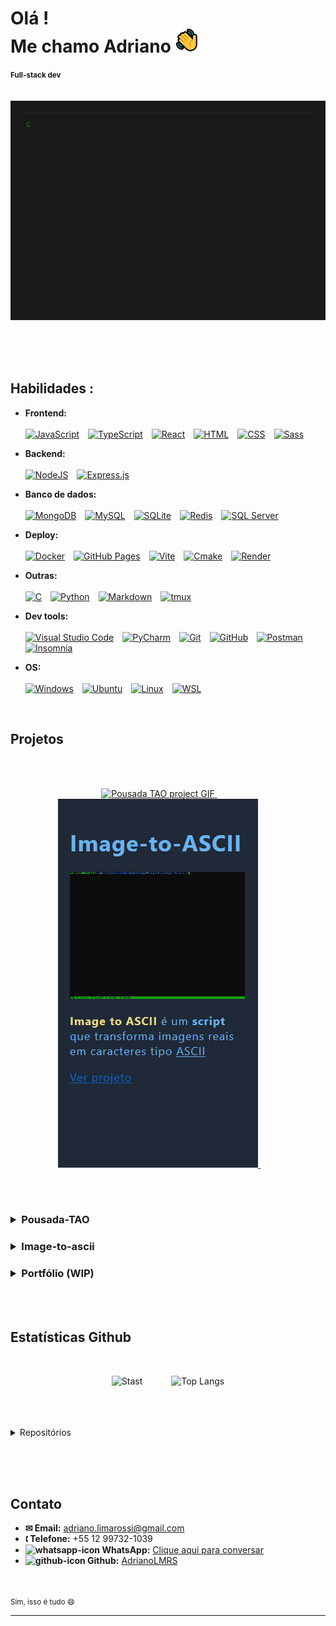 <div align='left'>
<!-- <img align="right" width=100px alt="Language English" src="https://img.shields.io/badge/lang-en_%F0%9F%87%BA%F0%9F%87%B8-blue?style=for-the-badge&logo=%F0%9F%87%BA%F0%9F%87%B8&logoSize=auto&link=https%3A%2F%2Fgithub.com%2FAdrianoLMRS%2FPousada-TAO%2Fblob%2Fmain%2F.github%2FREADME.en.md"/> -->
<h1> Olá ! <br> Me chamo Adriano <img src='public/img/greeting.png' alt='Greeting icon animated'>
</h1>
</div>
<small><b>Full-stack dev</b></small>
<br><br><br>

<!-- Terminal .gif -->

<center>
    <a href='https://github.com/AdrianoLMRS/AdrianoLMRS/blob/main/public/stackCMD.html'>
        <img src='public/img/terminal.gif' alt='Terminal.gif animated'>
    </a>
</center>


<br><br><br>

## Habilidades :

<!-- I'm using shields.io badges for now -->

- **Frontend:**<br><br> 
    [![JavaScript](https://img.shields.io/badge/JavaScript-F7DF1E?logo=javascript&logoColor=000)](#)&emsp;[![TypeScript](https://img.shields.io/badge/TypeScript-3178C6?logo=typescript&logoColor=fff)](#)&emsp;[![React](https://img.shields.io/badge/React-%2320232a.svg?logo=react&logoColor=%2361DAFB)](#)&emsp;[![HTML](https://img.shields.io/badge/HTML-%23E34F26.svg?logo=html5&logoColor=white)](#)&emsp;[![CSS](https://img.shields.io/badge/CSS-1572B6?logo=css3&logoColor=fff)](#)&emsp;[![Sass](https://img.shields.io/badge/Sass-C69?logo=sass&logoColor=fff)](#)


- **Backend:**<br><br>
    [![NodeJS](https://img.shields.io/badge/Node.js-6DA55F?logo=node.js&logoColor=white)](#)&emsp;[![Express.js](https://img.shields.io/badge/Express.js-%23404d59.svg?logo=express&logoColor=%2361DAFB)](#)


- **Banco de dados:**<br><br> 
    [![MongoDB](https://img.shields.io/badge/MongoDB-%234ea94b.svg?logo=mongodb&logoColor=white)](#)&emsp;[![MySQL](https://img.shields.io/badge/MySQL-4479A1?logo=mysql&logoColor=fff)](#)&emsp;[![SQLite](https://img.shields.io/badge/SQLite-%2307405e.svg?logo=sqlite&logoColor=white)](#)&emsp;[![Redis](https://img.shields.io/badge/Redis-%23DD0031.svg?logo=redis&logoColor=white)](#)&emsp;[![SQL Server](https://img.shields.io/badge/Microsoft_SQL_Server-CC2927)](#)


- **Deploy:**<br><br>
    [![Docker](https://img.shields.io/badge/Docker-2496ED?logo=docker&logoColor=fff)](#)&emsp;[![GitHub Pages](https://img.shields.io/badge/GitHub%20Pages-121013?logo=github&logoColor=white)](#)&emsp;[![Vite](https://img.shields.io/badge/Vite-646CFF?logo=vite&logoColor=fff)](#)&emsp;[![Cmake](https://img.shields.io/badge/cMake-064F8C?style=flat&logo=cmake&logoColor=lightblue)](#)&emsp;[![Render](https://img.shields.io/badge/Render-000000?style=flat&logo=render&logoColor=white)](#)


- **Outras:**<br><br>
    [![C](https://img.shields.io/badge/C-00599C?logo=c&logoColor=white)](#)&emsp;[![Python](https://img.shields.io/badge/Python-3776AB?logo=python&logoColor=fff)](#)&emsp;[![Markdown](https://img.shields.io/badge/Markdown-%23000000.svg?logo=markdown&logoColor=white)](#)&emsp;[![tmux](https://img.shields.io/badge/tmux-1BB91F?logo=tmux&logoColor=fff)](#)


- **Dev tools:**<br><br>
    [![Visual Studio Code](https://custom-icon-badges.demolab.com/badge/Visual%20Studio%20Code-0078d7.svg?logo=vsc&logoColor=white)](#)&emsp;[![PyCharm](https://img.shields.io/badge/PyCharm-000?logo=pycharm&logoColor=fff)](#)&emsp;[![Git](https://img.shields.io/badge/Git-F05032?logo=git&logoColor=fff)](#)&emsp;[![GitHub](https://img.shields.io/badge/GitHub-%23121011.svg?logo=github&logoColor=white)](#)&emsp;[![Postman](https://img.shields.io/badge/-Postman-FF6C37?style=flat&logo=postman&logoColor=white)](#)&emsp;[![Insomnia](https://img.shields.io/badge/-Insomnia-5849BE?style=flat&logo=insomnia&logoColor=white)](#)


- **OS:**<br><br>
    [![Windows](https://custom-icon-badges.demolab.com/badge/Windows-0078D6?logo=windows11&logoColor=white)](#)&emsp;[![Ubuntu](https://img.shields.io/badge/Ubuntu-E95420?logo=ubuntu&logoColor=white)](#)&emsp;[![Linux](https://img.shields.io/badge/Linux-FCC624?logo=linux&logoColor=black)](#)&emsp;[![WSL](https://img.shields.io/badge/WSL-4E9A06?style=flat&logo=linux&logoColor=white)](#)

<br>

## Projetos
<br><br>

<!-- Placeholders ... -->
<p align="center">
      <a href='https://github.com/AdrianoLMRS/Pousada-TAO?tab=readme-ov-file#readme'>
        <img width="320px" height="590px" alt="Pousada TAO project GIF" src="public/img/pousadaTao2-ezgif.com-crop.png"/> <!-- Pousada TAO -->
      </a>&emsp;&emsp;
      <a href='https://github.com/AdrianoLMRS/Image-to-ASCII'>
        <img width="320px" height="590px" alt="Pousada TAO project GIF" src="public/img/image-to-ascii.gif"/> <!-- Image-to-ASCII -->
      </a>&emsp;&emsp;
</p>
<br><br>

<h3> <details><summary>Pousada-TAO</summary><div><br><h6>Clique <a href='https://github.com/AdrianoLMRS/Pousada-TAO?tab=readme-ov-file#readme'>aqui</a> para ver o repositório<br>
<br>

[![Repo Card](https://github-readme-stats.vercel.app/api/pin/?username=AdrianoLMRS&repo=Pousada-TAO&theme=transparent&)](https://github.com/AdrianoLMRS/Pousada-TAO?tab=readme-ov-file#readme)
<table width="100%">
<br>
  <thead>
    <tr>
      <th align="left" colspan="2"><strong>Detalhes do Projeto&emsp;&emsp;&emsp;&emsp;&emsp;&emsp;&emsp;&emsp;&emsp;&emsp;&emsp;&emsp;&emsp;&emsp;&emsp;&emsp;&emsp;&emsp;&emsp;&emsp;&emsp;&emsp;&emsp;&emsp;&emsp;&emsp;&emsp;&emsp;&emsp;&emsp;&emsp;&emsp;&emsp;&emsp;&emsp;&emsp;&emsp;&emsp;&emsp;&emsp;&emsp;&emsp;&emsp;&emsp;&emsp;&emsp;</strong></th>
    </tr>
  </thead>
  <tbody>
    <tr>
      <td width="40%"><strong>Frontend</strong></td>
      <td>HTML, CSS, JavaScript (puro)</td>
    </tr>
    <tr>
      <td><strong>Backend</strong></td>
      <td>Node.js, Express.js</td>
    </tr>
    <tr>
      <td><strong>Banco de Dados</strong></td>
      <td>
        MongoDB com Mongoose  
        (<a href="https://www.mongodb.com/resources/products/platform/mongodb-atlas-tutorial">MongoDB Atlas</a>)
      </td>
    </tr>
    <tr>
      <td><strong>Deploy</strong></td>
      <td>Docker hospedado no <a href="https://render.com/about">Render</a></td>
    </tr>
    <tr>
      <td><strong>Pagamentos</strong></td>
      <td><a href="https://www.nerdwallet.com/article/small-business/what-is-stripe">Stripe</a></td>
    </tr>
    <tr>
      <td><strong>Mensagens</strong></td>
      <td>Email com Nodemailer&emsp;&emsp;||&emsp;&emsp;SMS com Twilio</td>
    </tr>
    <tr>
      <td><strong>API's</strong></td>
      <td>
        Stripe&emsp;&emsp;||&emsp;&emsp;Auth0 com MongoDB
      </td>
    </tr>
  </tbody>
</table></div></details></h6></h3>

<h3><details><summary>Image-to-ascii</summary><div><br><h6>Clique <a href='https://github.com/AdrianoLMRS/Image-to-ASCII'>aqui</a> para ver o repositório<br>
<br>

[![Repo Card](https://github-readme-stats.vercel.app/api/pin/?username=AdrianoLMRS&repo=Image-to-ASCII&theme=transparent&)](https://github.com/AdrianoLMRS/Image-to-ASCII)
<table width="100%">
<br>
  <thead>
    <tr>
      <th align="left" colspan="2"><strong>Detalhes do Projeto&emsp;&emsp;&emsp;&emsp;&emsp;&emsp;&emsp;&emsp;&emsp;&emsp;&emsp;&emsp;&emsp;&emsp;&emsp;&emsp;&emsp;&emsp;&emsp;&emsp;&emsp;&emsp;&emsp;&emsp;&emsp;&emsp;&emsp;&emsp;&emsp;&emsp;&emsp;&emsp;&emsp;&emsp;&emsp;&emsp;&emsp;&emsp;&emsp;&emsp;&emsp;&emsp;&emsp;&emsp;&emsp;&emsp;</strong></th>
    </tr>
  </thead>
  <tbody>
    <tr>
      <td width="60%"><strong>Linguagens</strong></td>
      <td>C & CMAKE</td>
    </tr>
    <tr>
      <td><strong>Compiladores</strong></td>
      <td>GCC & G++</td>
    </tr>
    <tr>
      <td><strong>OS</strong></td>
      <td>Ubuntu (WSL)</td>
    </tr>
  </tbody>
</table></div></details></h6></h3>


<h3><details><summary>Portfólio (WIP)</summary><div><br><h6>Clique <a href='https://github.com/AdrianoLMRS/Portfolio?tab=readme-ov-file#readme'>aqui</a> para ver o repositório<br>
<br>

> **#WIP - EM BREVE...**

[![Repo Card](https://github-readme-stats.vercel.app/api/pin/?username=AdrianoLMRS&repo=Portfolio&theme=transparent&)](https://github.com/AdrianoLMRS/Portfolio?tab=readme-ov-file#readme)

</div></details></h6></h3>
<br><br>

## Estatísticas Github
<br>

<div align='center'>

![Stast](https://github-readme-stats.vercel.app/api?username=AdrianoLMRS&show_icons=true&theme=transparent&custom_title=Estatísticas&rank_icon=github)&emsp;&emsp;&emsp;
![Top Langs](https://github-readme-stats.vercel.app/api/top-langs/?username=AdrianoLMRS&layout=compact&theme=transparent&custom_title=Linguagens&langs_count=8)

</div>
<br><br><br>

<details><summary>Repositórios</summary>
<br><br>

<div align='center'>

[![Repo Card](https://github-readme-stats.vercel.app/api/pin/?username=AdrianoLMRS&repo=Pousada-TAO&theme=transparent&)](https://github.com/AdrianoLMRS/Pousada-TAO?tab=readme-ov-file#readme)<br><br>
[![Repo Card](https://github-readme-stats.vercel.app/api/pin/?username=AdrianoLMRS&repo=Portfolio&theme=transparent&)](https://github.com/AdrianoLMRS/Portfolio?tab=readme-ov-file#readme)<br><br>
[![Repo Card](https://github-readme-stats.vercel.app/api/pin/?username=AdrianoLMRS&repo=Image-to-ASCII&theme=transparent&)](https://github.com/AdrianoLMRS/Image-to-ASCII)</details>

</div>

<!-- [![AdrianoLMRS WakaTime stats](https://github-readme-stats.vercel.app/api/wakatime?username=AdrianoLMRS)](https://github.com/anuraghazra/github-readme-stats) -->
<br><br><br>


## Contato

- **✉ Email:** adriano.limarossi@gmail.com
- **🕻 Telefone:** +55 12 99732-1039
- **<img width="14" height="14"  src="https://img.icons8.com/fluency-systems-filled/50/whatsapp.png" alt="whatsapp-icon"/> WhatsApp:** [Clique aqui para conversar](https://wa.me/5512997321039)
- **<img width="14" height="14" src="https://img.icons8.com/material-outlined/14/github.png" alt="github-icon"/> Github:** [AdrianoLMRS](https://github.com/AdrianoLMRS)
<br><br><br>


<p>
  <small>Sim, isso é tudo 😄</small>
</p>

---


<!-- <img align='right' src="public/img/icons8-pdf-50.png" alt='Pdf Icon'> -->
<!--
**AdrianoLMRS/AdrianoLMRS** is a ✨ _special_ ✨ repository because its `README.md` (this file) appears on your GitHub profile.

Here are some ideas to get you started:

- 🔭 I’m currently working on ...
- 🌱 I’m currently learning ...
- 👯 I’m looking to collaborate on ...
- 🤔 I’m looking for help with ...
- 💬 Ask me about ...
- 📫 How to reach me: ...
- 😄 Pronouns: ...
- ⚡ Fun fact: ...
-->
